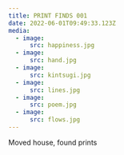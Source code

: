 ```yaml
---
title: PRINT FINDS 001
date: 2022-06-01T09:49:33.123Z
media:
  - image:
      src: happiness.jpg
  - image:
      src: hand.jpg
  - image:
      src: kintsugi.jpg
  - image:
      src: lines.jpg
  - image:
      src: poem.jpg
  - image:
      src: flows.jpg
---
```

Moved house, found prints
